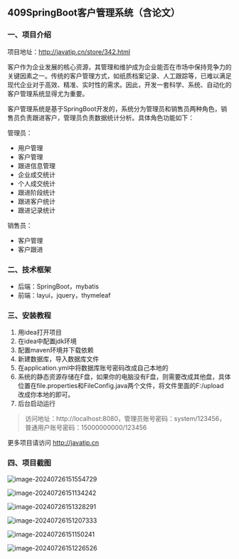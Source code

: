 ## 409SpringBoot客户管理系统（含论文）

### 一、项目介绍

项目地址：http://javatip.cn/store/342.html

客户作为企业发展的核心资源，其管理和维护成为企业能否在市场中保持竞争力的关键因素之一。传统的客户管理方式，如纸质档案记录、人工跟踪等，已难以满足现代企业对于高效、精准、实时性的需求。因此，开发一套科学、系统、自动化的客户管理系统显得尤为重要。

客户管理系统是基于SpringBoot开发的，系统分为管理员和销售员两种角色，销售员负责跟进客户，管理员负责数据统计分析。具体角色功能如下：

管理员：

- 用户管理
- 客户管理
- 跟进信息管理
- 企业成交统计
- 个人成交统计
- 跟进阶段统计
- 跟进客户统计
- 跟进记录统计

销售员：

- 客户管理
- 客户跟进

### 二、技术框架

- 后端：SpringBoot，mybatis
- 前端：layui，jquery，thymeleaf

### 三、安装教程

1. 用idea打开项目
2. 在idea中配置jdk环境
3. 配置maven环境并下载依赖
4. 新建数据库，导入数据库文件
5. 在application.yml中将数据库账号密码改成自己本地的
6. 系统的静态资源存储在F盘，如果你的电脑没有F盘，则需要改成其他盘，具体位置在file.properties和FileConfig.java两个文件，将文件里面的F:/upload 改成你本地的即可。
7. 后台启动运行

>访问地址：http://localhost:8080，管理员账号密码：system/123456，普通用户账号密码：15000000000/123456


更多项目请访问 http://javatip.cn

### 四、项目截图

![image-20240726151554729](http://image.javatip.cn/bysj/20240726151554.png)

![image-20240726151134242](http://image.javatip.cn/bysj/20240726151134.png)

![image-20240726151328291](http://image.javatip.cn/bysj/20240726151328.png)

![image-20240726151207333](http://image.javatip.cn/bysj/20240726151207.png)

![image-20240726151150241](http://image.javatip.cn/bysj/20240726151150.png)

![image-20240726151226526](http://image.javatip.cn/bysj/20240726151226.png)
